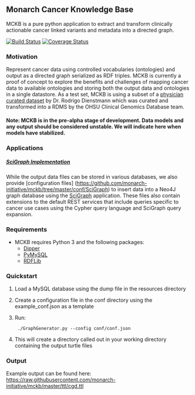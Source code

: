 ## Monarch Cancer Knowledge Base
MCKB is a pure python application to extract and transform clinically actionable cancer linked variants and metadata into a directed graph.

[![Build Status](https://travis-ci.org/monarch-initiative/mckb.svg?branch=master)](https://travis-ci.org/monarch-initiative/mckb)
[![Coverage Status](https://coveralls.io/repos/monarch-initiative/mckb/badge.svg)](https://coveralls.io/r/monarch-initiative/mckb)

### Motivation
Represent cancer data using controlled vocabularies (ontologies) and output as a directed graph serialized as RDF triples.  MCKB is currently a proof of concept to explore the benefits and challenges of mapping cancer data to available ontologies and storing both the output data and ontologies in a single datastore.  As a test set, MCKB is using a subset of a [physician curated dataset](https://www.synapse.org/#!Synapse:syn2370773/wiki/) by Dr. Rodrigo Dienstmann which was curated and transformed into a RDMS by the OHSU Clinical Genomics Database team.

#### Note: MCKB is in the pre-alpha stage of development.  Data models and any output should be considered unstable.  We will indicate here when models have stabilized.

### Applications

##### [SciGraph Implementation](https://github.com/monarch-initiative/mckb/tree/master/conf/SciGraph)
While the output data files can be stored in various databases, we also provide [configuration files] (https://github.com/monarch-initiative/mckb/tree/master/conf/SciGraph) to insert data into a Neo4J graph database using the [SciGraph](https://github.com/SciGraph/SciGraph) application.  These files also contain extensions to the default REST services that include queries specific to cancer use cases using the Cypher query language and SciGraph query expansion.

### Requirements
* MCKB requires Python 3 and the following packages:
    * [Dipper](https://github.com/monarch-initiative/dipper)
    * [PyMySQL](https://github.com/PyMySQL/PyMySQL)
    * [RDFLib](https://github.com/RDFLib/rdflib)
    
### Quickstart

1. Load a MySQL database using the dump file in the resources directory
2. Create a configuration file in the conf directory using the example_conf.json as a template
3. Run:

        ./GraphGenerator.py --config conf/conf.json

4. This will create a directory called out in your working directory containing the output turtle files

### Output
Example output can be found here:
https://raw.githubusercontent.com/monarch-initiative/mckb/master/ttl/cgd.ttl

